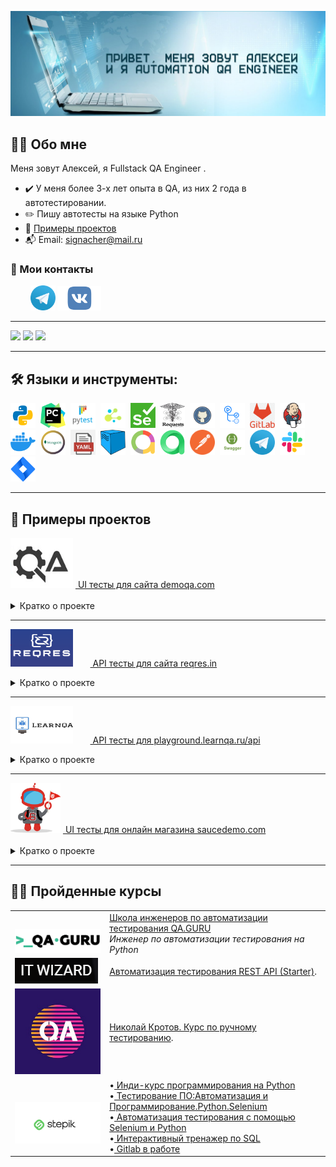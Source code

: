 ![GitHub Header Banner](https://github.com/signacher/signacher/blob/main/images/fon1.jpg)
 

## :man_technologist: Обо мне
Меня зовут Алексей, я Fullstack QA Engineer .
- :heavy_check_mark: У меня более 3-х лет опыта в QA, из них 2 года в автотестировании.
- :pencil2: Пишу автотесты на языке Python
- :open_file_folder: [Примеры проектов](#open_file_folder-Примеры-проектов)
- :mailbox_with_mail: Email: signacher@mail.ru

### :email: Мои контакты
  <p>
  &#8287;&#8287;&#8287;&#8287;&#8287;&#8287;&#8287;
  <a href="https://t.me/Aleksey_Telnov"><img width="40px" alt="Telegram" title="Telegram" src="images/tg.png"></a>
  <a href="https://vk.com/id239714163"><img width="70px" alt="VK" title="Vk" src="images/vk.png"/></a>
  &#8287;
</p>

---
![](http://github-profile-summary-cards.vercel.app/api/cards/stats?username=signacher&theme=transparent)
![](http://github-profile-summary-cards.vercel.app/api/cards/repos-per-language?username=signacher&theme=transparent) 
![](https://github-profile-summary-cards.vercel.app/api/cards/profile-details?username=signacher&theme=transparent)

---

## 🛠️ Языки и инструменты:
<div>
  <img src="https://github.com/signacher/signacher/blob/main/images/python.png" title="Python" alt="Python" width="40" height="40"/>&nbsp;
  <img src="https://github.com/signacher/signacher/blob/main/images/pycharm.png" title="Pycharm" alt="Pycharm" width="40" height="40"/>&nbsp;
  <img src="https://github.com/signacher/signacher/blob/main/images/pytest.png" title="Pytest" alt="Pytest" width="40" height="40"/>&nbsp;
  <img src="https://github.com/signacher/signacher/blob/main/images/selene.png" title="Selene" alt="Selene" width="40" height="40"/>&nbsp;
  <img src="https://github.com/signacher/signacher/blob/main/images/selenium.png" title="Selenium" alt="Selenium" width="40" height="40"/>&nbsp;
  <img src="https://github.com/signacher/signacher/blob/main/images/requests.png" title="Requests" alt="Requests" width="40" height="40"/>&nbsp;
  <img src="https://github.com/signacher/signacher/blob/main/images/github.png" title="GitHub" alt="GitHub" width="40" height="40"/>&nbsp;
  <img src="https://github.com/signacher/signacher/blob/main/images/actions1.png" title="Github Actions" alt="Github Actions" width="40" height="40"/>&nbsp;
  <img src="https://github.com/signacher/signacher/blob/main/images/Gitlab.png" title="GitLab" alt="GitLab" width="40" height="40"/>&nbsp;
  <img src="https://github.com/signacher/signacher/blob/main/images/jenkins.png" title="Jenkins" alt="Jenkins" width="40" height="40"/>&nbsp;
  <img src="https://github.com/signacher/signacher/blob/main/images/docker.png" title="Docker" alt="Docker" width="40" height="40"/>&nbsp;
  <img src="https://github.com/signacher/signacher/blob/main/images/mongodb.png" title="MongoDB" alt="MongoDB" width="40" height="40"/>&nbsp;
  <img src="https://github.com/signacher/signacher/blob/main/images/yaml.png" title="yaml" alt="yaml" width="40" height="40"/>&nbsp;
  <img src="https://github.com/signacher/signacher/blob/main/images/selenoid.png" title="Selenoid" alt="Selenoid" width="40" height="40"/>&nbsp;
  <img src="https://github.com/signacher/signacher/blob/main/images/allure.png" title="Allure" alt="Allure" width="40" height="40"/>&nbsp;
  <img src="https://github.com/signacher/signacher/blob/main/images/allure_testops.png" title="Allure TestOps" alt="Allure TestOps" width="40" height="40"/>&nbsp;
  <img src="https://github.com/signacher/signacher/blob/main/images/postman.png" title="Postman" alt="Postman" width="40" height="40"/>&nbsp;
  <img src="https://github.com/signacher/signacher/blob/main/images/swagger.png" title="Swagger" alt="Swagger" width="40" height="40"/>&nbsp;
  <img src="https://github.com/signacher/signacher/blob/main/images/tg.png" title="Telegram" alt="Telegram" width="40" height="40"/>&nbsp;
  <img src="https://github.com/signacher/signacher/blob/main/images/slack.png" title="Slack" alt="Slack" width="40" height="40"/>&nbsp;
  <img src="https://github.com/signacher/signacher/blob/main/images/jira.png" title="Jira" alt="Jira" width="40" height="40"/>&nbsp;
</div>

---

## :open_file_folder: Примеры проектов
<div><img src="https://github.com/signacher/signacher/blob/main/images/demoqa1.png" title="demoqa" alt="demoqa" width="100" height="80"/>&nbsp;<a target="_blank" href="https://github.com/signacher/demoqa_ui"> UI тесты для сайта demoqa.com</a></div>
&#8287;&#8287;&#8287;&#8287;&#8287;
<details><summary> Кратко о проекте</summary>
 <a target="_blank" href="https://github.com/signacher/demoqa_ui/blob/master/README.md"> README</a>
 <br></br>
 <div align="left">
  <img src="https://github.com/signacher/signacher/blob/main/images/python.png" title="Python" alt="Python" width="40" height="40"/>&nbsp;
  <img src="https://github.com/signacher/signacher/blob/main/images/pycharm.png" title="Pycharm" alt="Pycharm" width="40" height="40"/>&nbsp;
  <img src="https://github.com/signacher/signacher/blob/main/images/pytest.png" title="Pytest" alt="Pytest" width="40" height="40"/>&nbsp;
  <img src="https://github.com/signacher/signacher/blob/main/images/jenkins.png" title="Jenkins" alt="Jenkins" width="40" height="40"/>&nbsp;
  <img src="https://github.com/signacher/signacher/blob/main/images/github.png" title="GitHub" alt="GitHub" width="40" height="40"/>&nbsp;
  <img src="https://github.com/signacher/signacher/blob/main/images/docker.png" title="Docker" alt="Docker" width="40" height="40"/>&nbsp;
  <img src="https://github.com/signacher/signacher/blob/main/images/selenoid.png" title="Selenoid" alt="Selenoid" width="40" height="40"/>&nbsp;
  <img src="https://github.com/signacher/signacher/blob/main/images/allure.png" title="Allure" alt="Allure" width="40" height="40"/>&nbsp;
  <img src="https://github.com/signacher/signacher/blob/main/images/allure_testops.png" title="Allure TestOps" alt="Allure TestOps" width="40" height="40"/>&nbsp;
  <img src="https://github.com/signacher/signacher/blob/main/images/jira.png" title="Jira" alt="Jira" width="40" height="40"/>&nbsp;
  <img src="https://github.com/signacher/signacher/blob/main/images/tg.png" title="Telegram" alt="Telegram" width="40" height="40"/>&nbsp;
</div>

  <ul>
  <li>Демо проект по автоматизации тестирования UI  <a target="_blank" href="https://demoqa.com/"> demoqa.com<a></li>
  <li> Проект создан в рамках обучения на курсе <a target="_blank" href="https://qa.guru/python"> QA GURU Автоматизация тестирования на Python</a>
  <li> Тесты написаны на языке <code>Python</code> с помощью библиотеки <code>Selene</code></li>
  <li> Запуск тестов осуществляется в <code>Jenkins</code> с вариантами выбора браузера и его версии</li>
  <li> Браузеры запускаются в <code>Docker</code> контейнере с помощью <code>Selenoid</code></li>
  <li> По результатам тестов формируется  <a target="_blank" href="https://jenkins.autotests.cloud/job/demo_qa_ui/allure/"> Allure отчет</a> с вложениями (скриншоты, логи, видео прохождения теста) </li>
  <li> Отправляется уведомление о результатах прохождения тестов в <code>Telegram</code> </li>
  <li> Реализована интеграция с <code>AllureTestOps</code> и <code>Jira</code> </li>
  </ul>
</details> 
   
 ---
   
<img src="https://github.com/signacher/signacher/blob/main/images/reqres.png" title="reqres" alt="reqres" width="100" height="60"/>&nbsp;
&#8287;&#8287;&#8287;&#8287;&#8287;<a target="_blank" href="https://github.com/signacher/reqres_api"> API тесты для сайта reqres.in </a>
<details><summary> Кратко о проекте</summary>
 <a target="_blank" href="https://github.com/signacher/reqres_api/blob/master/README.md"> README</a>
 <br></br>
 <div align="left">
  <img src="https://github.com/signacher/signacher/blob/main/images/python.png" title="Python" alt="Python" width="40" height="40"/>&nbsp;
  <img src="https://github.com/signacher/signacher/blob/main/images/pycharm.png" title="Pycharm" alt="Pycharm" width="40" height="40"/>&nbsp;
  <img src="https://github.com/signacher/signacher/blob/main/images/pytest.png" title="Pytest" alt="Pytest" width="40" height="40"/>&nbsp;
  <img src="https://github.com/signacher/signacher/blob/main/images/requests.png" title="Requests" alt="Requests" width="40" height="40"/>&nbsp;
  <img src="https://github.com/signacher/signacher/blob/main/images/jenkins.png" title="Jenkins" alt="Jenkins" width="40" height="40"/>&nbsp;
  <img src="https://github.com/signacher/signacher/blob/main/images/github.png" title="GitHub" alt="GitHub" width="40" height="40"/>&nbsp;
  <img src="https://github.com/signacher/signacher/blob/main/images/allure.png" title="Allure" alt="Allure" width="40" height="40"/>&nbsp;
  <img src="https://github.com/signacher/signacher/blob/main/images/allure_testops.png" title="Allure TestOps" alt="Allure TestOps" width="40" height="40"/>&nbsp;
  <img src="https://github.com/signacher/signacher/blob/main/images/jira.png" title="Jira" alt="Jira" width="40" height="40"/>&nbsp;
  <img src="https://github.com/signacher/signacher/blob/main/images/tg.png" title="Telegram" alt="Telegram" width="40" height="40"/>&nbsp;
</div>

  <ul>
  <li>Демо проект по автоматизации тестирования API  <a target="_blank" href="https://reqres.in/"> https://reqres.in/<a></li>
  <li> Тесты написаны на языке <code>Python</code> с помощью библиотеки <code>Requests</code></li>
  <li> Cхема ответа валидируется с помощью библиотеки <code>JsonSchema</code> </code></li>
  <li> По результатам тестов формируется <code>Allure</code> отчет с вложениями (код ответа, курл, параметры и тд.) </li>
  <li> Отправляется уведомление о результатах прохождения тестов в <code>Telegram</code> </li>
  <li> Реализована интеграция с <code>AllureTestOps</code> и <code>Jira</code> </li>
  </ul>
</details> 
   
---

<img src="https://github.com/signacher/signacher/blob/main/images/learnqa.png" title="reqres" alt="reqres" width="100" height="60"/>&nbsp;
&#8287;&#8287;&#8287;&#8287;&#8287;<a target="_blank" href="https://github.com/signacher/Python_API_LearnQA"> API тесты для playground.learnqa.ru/api </a>
<details><summary> Кратко о проекте</summary>
  <br></br>
 <div align="left">
  <img src="https://github.com/signacher/signacher/blob/main/images/python.png" title="Python" alt="Python" width="40" height="40"/>&nbsp;
  <img src="https://github.com/signacher/signacher/blob/main/images/pycharm.png" title="Pycharm" alt="Pycharm" width="40" height="40"/>&nbsp;
  <img src="https://github.com/signacher/signacher/blob/main/images/pytest.png" title="Pytest" alt="Pytest" width="40" height="40"/>&nbsp;
  <img src="https://github.com/signacher/signacher/blob/main/images/requests.png" title="Requests" alt="Requests" width="40" height="40"/>&nbsp;
  <img src="https://github.com/signacher/signacher/blob/main/images/github.png" title="GitHub" alt="GitHub" width="40" height="40"/>&nbsp;
  <img src="https://github.com/signacher/signacher/blob/main/images/docker.png" title="Docker" alt="Docker" width="40" height="40"/>&nbsp;
  <img src="https://github.com/signacher/signacher/blob/main/images/yaml.png" title="yaml" alt="yaml" width="40" height="40"/>&nbsp;
  <img src="https://github.com/signacher/signacher/blob/main/images/allure.png" title="Allure" alt="Allure" width="40" height="40"/>&nbsp;
</div>

  <ul>
  <li>Демо проект по автоматизации тестирования API  <a target="_blank" href="https://playground.learnqa.ru/api/map"> playground.learnqa.ru/api<a></li>
  <li> Проект создан в рамках обучения на курсе <a target="_blank" href="https://www.learnqa.ru/python_api"> Автоматизация тестирования REST API на Python.</a></li>
  <li> Тесты написаны на языке <code>Python</code> с помощью библиотеки <code>Requests</code></li>
  <li> Запускать тесты можно в двух окружениях dev и prod</li>
  <li> Тесты запускаются в Docker контейнере </li>
  <li> Лог прохождения тестов пишется в файл в папку <code>logs</code></li>
  <li> После запуска тестов можно сформировать отчет <code>Allure Report</code> </li>
  </ul>
</details> 
   
---
   
<div><img src="https://github.com/signacher/signacher/blob/main/images/saucedemo.png" title="shop" alt="Saucedemo" width="80" height="80"/>&nbsp;<a target="_blank" href="https://github.com/signacher/Saucedemo_UI"> UI тесты для онлайн магазина saucedemo.com</a></div>
&#8287;&#8287;&#8287;&#8287;&#8287;
<details><summary> Кратко о проекте</summary>
  <br></br>
 <div align="left">
  <img src="https://github.com/signacher/signacher/blob/main/images/python.png" title="Python" alt="Python" width="40" height="40"/>&nbsp;
  <img src="https://github.com/signacher/signacher/blob/main/images/pycharm.png" title="Pycharm" alt="Pycharm" width="40" height="40"/>&nbsp;
  <img src="https://github.com/signacher/signacher/blob/main/images/pytest.png" title="Pytest" alt="Pytest" width="40" height="40"/>&nbsp;
  <img src="https://github.com/signacher/signacher/blob/main/images/selenium.png" title="Selenium" alt="Selenium" width="40" height="40"/>&nbsp;
  <img src="https://github.com/signacher/signacher/blob/main/images/github.png" title="GitHub" alt="GitHub" width="40" height="40"/>&nbsp;
  <img src="https://github.com/signacher/signacher/blob/main/images/actions1.png" title="Github Actions" alt="Github Actions" width="40" height="40"/>&nbsp;
  <img src="https://github.com/signacher/signacher/blob/main/images/yaml.png" title="yaml" alt="yaml" width="40" height="40"/>&nbsp;
  <img src="https://github.com/signacher/signacher/blob/main/images/allure.png" title="Allure" alt="Allure" width="40" height="40"/>&nbsp;
</div>
  <ul>
  <li>Демо проект по автоматизации тестирования онлайн магазина <a target="_blank" href="https://www.saucedemo.com/"> https://www.saucedemo.com/<a></li>
  <li> Тесты написаны на языке <code>Python</code> с помощью библиотеки <code>Selenium</code></li>
  <li> Тесты запускаются в Headless режиме с помошью <code>Github Actions</code></li>
  <li> Пишется лог в файл расположенный в папке logs</li>
  <li> <code>Allure отчет</code> о результатах прохождения тестов с историей запусков публикуется в <code>Github Pages</code> <a target="_blank" href="https://signacher.github.io/saucedemo_ui"> Отчет</a></li>
  </ul>
</details>  

---

## :man_student: Пройденные курсы
   <table width="100%" border='0'>
     <tr><td width="30%" valign="bottom"><img src="images/qa_guru.png"></td><td valign="middle"> <a target="_blank" href="https://qa.guru"> Школа инженеров по автоматизации тестирования QA.GURU</a><br><i> Инженер по автоматизации тестирования на Python</i> </td></tr>
     <tr><td width="30%" valign="bottom"><img src="images/wizard.png"></td><td valign="middle"> <a target="_blank" href="https://it-wizard.pro/index">Автоматизация тестирования REST API (Starter)</a>.</td></tr>
     <tr><td width="5%" valign="bottom"><img src="images/krotov1.jpg"></td><td valign="middle"> <a target="_blank" href="https://vk.com/qakrotov">Николай Кротов. Курс по ручному тестированию</a>.</td></tr>
     <tr><td width="30%" valign="bottom"><p align="center"><img  src="images/stepik.png"></p></td><td valign="middle"> 
      &bull;<a target="_blank" href="https://stepik.org/course/63085/promo"> Инди-курс программирования на Python</a><br>
      &bull;<a target="_blank" href="https://stepik.org/course/120491/promo"> Тестирование ПО:Автоматизация и Программирование.Python.Selenium</a><br>
      &bull;<a target="_blank" href="https://stepik.org/course/575/promo"> Автоматизация тестирования с помощью Selenium и Python</a><br>
      &bull;<a target="_blank" href="https://stepik.org/course/63054/promo"> Интерактивный тренажер по SQL</a><br>
      &bull;<a target="_blank" href="https://stepik.org/course/118206/promo"> Gitlab в работе</a><br>
     </td></tr>
   </table>
 
